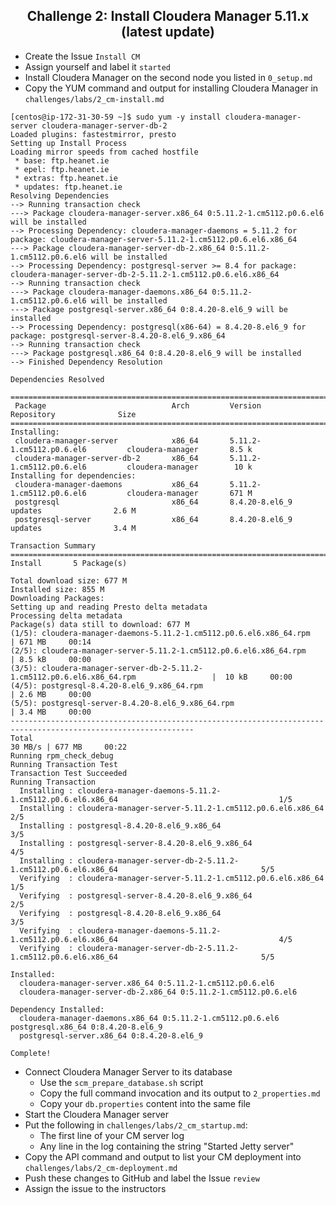 ## <center> Challenge 2: Install Cloudera Manager 5.11.x (latest update)

* Create the Issue `Install CM`
* Assign yourself and label it `started`
* Install Cloudera Manager on the second node you listed in `0_setup.md`
* Copy the YUM command and output for installing Cloudera Manager in `challenges/labs/2_cm-install.md`
```
[centos@ip-172-31-30-59 ~]$ sudo yum -y install cloudera-manager-server cloudera-manager-server-db-2
Loaded plugins: fastestmirror, presto
Setting up Install Process
Loading mirror speeds from cached hostfile
 * base: ftp.heanet.ie
 * epel: ftp.heanet.ie
 * extras: ftp.heanet.ie
 * updates: ftp.heanet.ie
Resolving Dependencies
--> Running transaction check
---> Package cloudera-manager-server.x86_64 0:5.11.2-1.cm5112.p0.6.el6 will be installed
--> Processing Dependency: cloudera-manager-daemons = 5.11.2 for package: cloudera-manager-server-5.11.2-1.cm5112.p0.6.el6.x86_64
---> Package cloudera-manager-server-db-2.x86_64 0:5.11.2-1.cm5112.p0.6.el6 will be installed
--> Processing Dependency: postgresql-server >= 8.4 for package: cloudera-manager-server-db-2-5.11.2-1.cm5112.p0.6.el6.x86_64
--> Running transaction check
---> Package cloudera-manager-daemons.x86_64 0:5.11.2-1.cm5112.p0.6.el6 will be installed
---> Package postgresql-server.x86_64 0:8.4.20-8.el6_9 will be installed
--> Processing Dependency: postgresql(x86-64) = 8.4.20-8.el6_9 for package: postgresql-server-8.4.20-8.el6_9.x86_64
--> Running transaction check
---> Package postgresql.x86_64 0:8.4.20-8.el6_9 will be installed
--> Finished Dependency Resolution

Dependencies Resolved

===============================================================================================================
 Package                            Arch         Version                          Repository              Size
===============================================================================================================
Installing:
 cloudera-manager-server            x86_64       5.11.2-1.cm5112.p0.6.el6         cloudera-manager       8.5 k
 cloudera-manager-server-db-2       x86_64       5.11.2-1.cm5112.p0.6.el6         cloudera-manager        10 k
Installing for dependencies:
 cloudera-manager-daemons           x86_64       5.11.2-1.cm5112.p0.6.el6         cloudera-manager       671 M
 postgresql                         x86_64       8.4.20-8.el6_9                   updates                2.6 M
 postgresql-server                  x86_64       8.4.20-8.el6_9                   updates                3.4 M

Transaction Summary
===============================================================================================================
Install       5 Package(s)

Total download size: 677 M
Installed size: 855 M
Downloading Packages:
Setting up and reading Presto delta metadata
Processing delta metadata
Package(s) data still to download: 677 M
(1/5): cloudera-manager-daemons-5.11.2-1.cm5112.p0.6.el6.x86_64.rpm                     | 671 MB     00:14
(2/5): cloudera-manager-server-5.11.2-1.cm5112.p0.6.el6.x86_64.rpm                      | 8.5 kB     00:00
(3/5): cloudera-manager-server-db-2-5.11.2-1.cm5112.p0.6.el6.x86_64.rpm                 |  10 kB     00:00
(4/5): postgresql-8.4.20-8.el6_9.x86_64.rpm                                             | 2.6 MB     00:00
(5/5): postgresql-server-8.4.20-8.el6_9.x86_64.rpm                                      | 3.4 MB     00:00
---------------------------------------------------------------------------------------------------------------
Total                                                                           30 MB/s | 677 MB     00:22
Running rpm_check_debug
Running Transaction Test
Transaction Test Succeeded
Running Transaction
  Installing : cloudera-manager-daemons-5.11.2-1.cm5112.p0.6.el6.x86_64                                    1/5
  Installing : cloudera-manager-server-5.11.2-1.cm5112.p0.6.el6.x86_64                                     2/5
  Installing : postgresql-8.4.20-8.el6_9.x86_64                                                            3/5
  Installing : postgresql-server-8.4.20-8.el6_9.x86_64                                                     4/5
  Installing : cloudera-manager-server-db-2-5.11.2-1.cm5112.p0.6.el6.x86_64                                5/5
  Verifying  : cloudera-manager-server-5.11.2-1.cm5112.p0.6.el6.x86_64                                     1/5
  Verifying  : postgresql-server-8.4.20-8.el6_9.x86_64                                                     2/5
  Verifying  : postgresql-8.4.20-8.el6_9.x86_64                                                            3/5
  Verifying  : cloudera-manager-daemons-5.11.2-1.cm5112.p0.6.el6.x86_64                                    4/5
  Verifying  : cloudera-manager-server-db-2-5.11.2-1.cm5112.p0.6.el6.x86_64                                5/5

Installed:
  cloudera-manager-server.x86_64 0:5.11.2-1.cm5112.p0.6.el6
  cloudera-manager-server-db-2.x86_64 0:5.11.2-1.cm5112.p0.6.el6

Dependency Installed:
  cloudera-manager-daemons.x86_64 0:5.11.2-1.cm5112.p0.6.el6         postgresql.x86_64 0:8.4.20-8.el6_9
  postgresql-server.x86_64 0:8.4.20-8.el6_9

Complete!

```
* Connect Cloudera Manager Server to its database
  * Use the `scm_prepare_database.sh` script 
  * Copy the full command invocation and its output to `2_properties.md`
  * Copy your `db.properties` content into the same file
* Start the Cloudera Manager server
* Put the following in `challenges/labs/2_cm_startup.md`:
  * The first line of your CM server log
  * Any line in the log containing the string "Started Jetty server"
* Copy the API command and output to list your CM deployment into `challenges/labs/2_cm-deployment.md`
* Push these changes to GitHub and label the Issue `review`
* Assign the issue to the instructors
